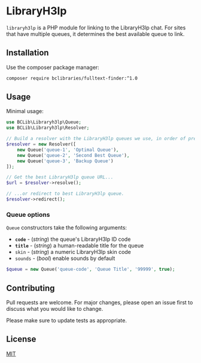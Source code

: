 # LibraryH3lp

`libraryh3lp` is a PHP module for linking to the LibraryH3lp chat. For sites that have multiple queues, it determines the best available queue to link.

## Installation

Use the composer package manager:

```bash
composer require bclibraries/fulltext-finder:^1.0
```

## Usage

Minimal usage:

```php
use BCLib\Libraryh3lp\Queue;
use BCLib\Libraryh3lp\Resolver;

// Build a resolver with the LibraryH3lp queues we use, in order of preference.
$resolver = new Resolver([
    new Queue('queue-1', 'Optimal Queue'),
    new Queue('queue-2', 'Second Best Queue'),
    new Queue('queue-3', 'Backup Queue')
]);

// Get the best LibraryH3lp queue URL...
$url = $resolver->resolve();

// ...or redirect to best LibraryH3lp queue.
$resolver->redirect();
```

### Queue options

`Queue` constructors take the following arguments:

* **`code`** - (_string_) the queue's LibraryH3lp ID code
* **`title`** - (_string_) a human-readable title for the queue
* `skin` - (_string_) a numeric LibraryH3lp skin code
* `sounds` - (_bool_) enable sounds by default

```php
$queue = new Queue('queue-code', 'Queue Title', '99999', true);
```

## Contributing
Pull requests are welcome. For major changes, please open an issue first to discuss what you would like to change.

Please make sure to update tests as appropriate.

## License
[MIT](https://choosealicense.com/licenses/mit/)